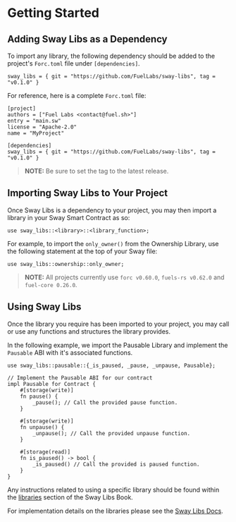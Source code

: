 # Getting Started

## Adding Sway Libs as a Dependency

To import any library, the following dependency should be added to the project's `Forc.toml` file under `[dependencies]`.

```sway
sway_libs = { git = "https://github.com/FuelLabs/sway-libs", tag = "v0.1.0" }
```

For reference, here is a complete `Forc.toml` file:

```sway
[project]
authors = ["Fuel Labs <contact@fuel.sh>"]
entry = "main.sw"
license = "Apache-2.0"
name = "MyProject"

[dependencies]
sway_libs = { git = "https://github.com/FuelLabs/sway-libs", tag = "v0.1.0" }
```

> **NOTE:** Be sure to set the tag to the latest release.

## Importing Sway Libs to Your Project

Once Sway Libs is a dependency to your project, you may then import a library in your Sway Smart Contract as so:

```sway
use sway_libs::<library>::<library_function>;
```

For example, to import the `only_owner()` from the Ownership Library, use the following statement at the top of your Sway file:

```sway
use sway_libs::ownership::only_owner;
```

> **NOTE:**
> All projects currently use `forc v0.60.0`, `fuels-rs v0.62.0` and `fuel-core 0.26.0`.

## Using Sway Libs

Once the library you require has been imported to your project, you may call or use any functions and structures the library provides.

In the following example, we import the Pausable Library and implement the `Pausable` ABI with it's associated functions.

```sway
use sway_libs::pausable::{_is_paused, _pause, _unpause, Pausable};

// Implement the Pausable ABI for our contract
impl Pausable for Contract {
    #[storage(write)]
    fn pause() {
        _pause(); // Call the provided pause function.
    }

    #[storage(write)]
    fn unpause() {
        _unpause(); // Call the provided unpause function.
    }

    #[storage(read)]
    fn is_paused() -> bool {
        _is_paused() // Call the provided is paused function.
    }
}
```

Any instructions related to using a specific library should be found within the [libraries](../index.md) section of the Sway Libs Book.

For implementation details on the libraries please see the [Sway Libs Docs](https://fuellabs.github.io/sway-libs/master/sway_libs/).
